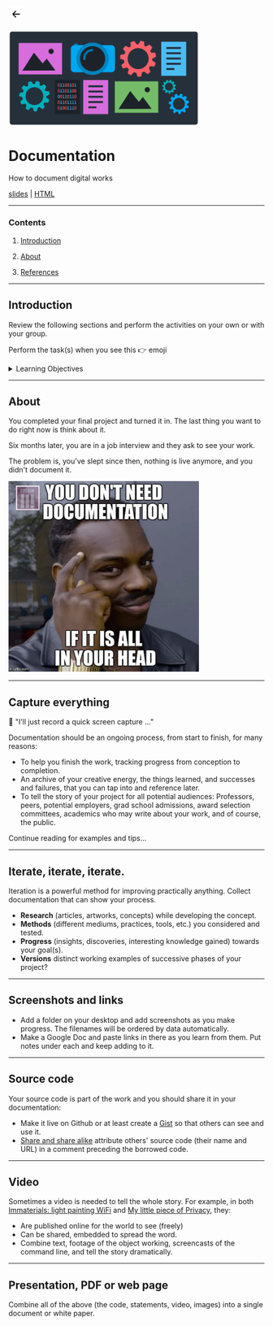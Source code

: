 <!-- paginate: true -->

<a class="back-icon" href="../index.html"><img width="30" src="../assets/img/icons/arrow-left-short.svg"></a>

<img width="375" src="../assets/img/banner/banner-documentation.png">

# Documentation

How to document digital works

<span class="slides-small"><a href="../slides/documentation.html">slides</a> | <a href="../www/documentation.html">HTML</a></span>

<!--
Presentation comments ...
-->


---


### Contents

1. [Introduction](#introduction)
1. [About](#about)

1. [References](#references)


---


## Introduction

Review the following sections and perform the activities on your own or with your group.

Perform the task(s) when you see this 👉  emoji

<details>
<summary>Learning Objectives</summary>

Students who complete the following will be able to:

- Define
- List methods for
- Explain why
- Use different

</details>




---

## About

<div class="twocolumn">

<div class="col">

You completed your final project and turned it in. The last thing you want to do right now is think about it.

Six months later, you are in a job interview and they ask to see your work.

The problem is, you've slept since then, nothing is live anymore, and you didn't document it.



</div>
<div class="col">
<img width="375" src="../assets/img/documentation/documentation-meme.jpg">
</div>

</div>




---

## Capture everything

🚫 "I'll just record a quick screen capture ..."

Documentation should be an ongoing process, from start to finish, for many reasons:

- To help you finish the work, tracking progress from conception to completion.
- An archive of your creative energy, the things learned, and successes and failures, that you can tap into and reference later.
- To tell the story of your project for all potential audiences: Professors, peers, potential employers, grad school admissions, award selection committees, academics who may write about your work, and of course, the public.

Continue reading for examples and tips...



---

## Iterate, iterate, iterate.

Iteration is a powerful method for improving practically anything. Collect documentation that can show your process.

- **Research** (articles, artworks, concepts) while developing the concept.
- **Methods** (different mediums, practices, tools, etc.) you considered and tested.
- **Progress** (insights, discoveries, interesting knowledge gained) towards your goal(s).
- **Versions** distinct working examples of successive phases of your project?


---

## Screenshots and links

- Add a folder on your desktop and add screenshots as you make progress. The filenames will be ordered by data automatically.
- Make a Google Doc and paste links in there as you learn from them. Put notes under each and keep adding to it.



---

## Source code

Your source code is part of the work and you should share it in your documentation:

- Make it live on Github or at least create a [Gist](https://gist.github.com/) so that others can see and use it.
- [Share and share alike](http://creativecommons.org/licenses/by-nc-sa/3.0/us/) attribute others' source code (their name and URL) in a comment preceding the borrowed code.


---

## Video

Sometimes a video is needed to tell the whole story. For example, in both [Immaterials: light painting WiFi](http://www.nearfield.org/2011/02/wifi-light-painting/) and [My little piece of Privacy](https://www.youtube.com/watch?v=rKhbUjVyKIc&ab_channel=NiklasRoy), they:

- Are published online for the world to see (freely)
- Can be shared, embedded to spread the word.
- Combine text, footage of the object working, screencasts of the command line, and tell the story dramatically.



---

## Presentation, PDF or web page

Combine all of the above (the code, statements, video, images) into a single document or white paper.

